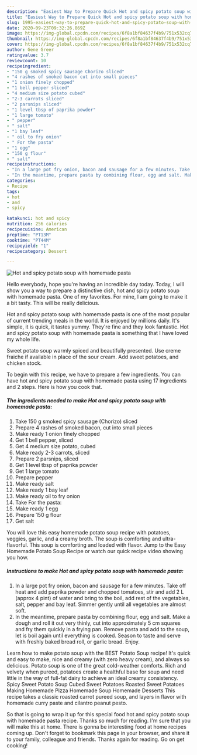 ```yaml
---
description: "Easiest Way to Prepare Quick Hot and spicy potato soup with homemade pasta"
title: "Easiest Way to Prepare Quick Hot and spicy potato soup with homemade pasta"
slug: 1995-easiest-way-to-prepare-quick-hot-and-spicy-potato-soup-with-homemade-pasta
date: 2020-09-23T09:32:26.869Z
image: https://img-global.cpcdn.com/recipes/6f8a1bf84637f4b9/751x532cq70/hot-and-spicy-potato-soup-with-homemade-pasta-recipe-main-photo.jpg
thumbnail: https://img-global.cpcdn.com/recipes/6f8a1bf84637f4b9/751x532cq70/hot-and-spicy-potato-soup-with-homemade-pasta-recipe-main-photo.jpg
cover: https://img-global.cpcdn.com/recipes/6f8a1bf84637f4b9/751x532cq70/hot-and-spicy-potato-soup-with-homemade-pasta-recipe-main-photo.jpg
author: Gene Greer
ratingvalue: 3.7
reviewcount: 10
recipeingredient:
- "150 g smoked spicy sausage Chorizo sliced"
- "4 rashes of smoked bacon cut into small pieces"
- "1 onion finely chopped"
- "1 bell pepper sliced"
- "4 medium size potato cubed"
- "2-3 carrots sliced"
- "2 parsnips sliced"
- "1 level tbsp of paprika powder"
- "1 large tomato"
- " pepper"
- " salt"
- "1 bay leaf"
- " oil to fry onion"
- " For the pasta"
- "1 egg"
- "150 g flour"
- " salt"
recipeinstructions:
- "In a large pot fry onion, bacon and sausage for a few minutes. Take off heat and add paprika powder and chopped tomatoes, stir and add 2 L (approx 4 pint) of water and bring to the boil, add rest of the vegetables, salt, pepper and bay leaf. Simmer gently until all vegetables are almost soft."
- "In the meantime, prepare pasta by combining flour, egg and salt. Make a dough and roll it out very thinly, cut into approximately 5 cm squares and fry them quickly in a frying pan. Remove pasta and add to the soup, let is boil again until everything is cooked. Season to taste and serve with freshly baked bread roll, or garlic bread. Enjoy."
categories:
- Recipe
tags:
- hot
- and
- spicy

katakunci: hot and spicy 
nutrition: 256 calories
recipecuisine: American
preptime: "PT13M"
cooktime: "PT44M"
recipeyield: "1"
recipecategory: Dessert

---
```



![Hot and spicy potato soup with homemade pasta](https://img-global.cpcdn.com/recipes/6f8a1bf84637f4b9/751x532cq70/hot-and-spicy-potato-soup-with-homemade-pasta-recipe-main-photo.jpg)

Hello everybody, hope you're having an incredible day today. Today, I will show you a way to prepare a distinctive dish, hot and spicy potato soup with homemade pasta. One of my favorites. For mine, I am going to make it a bit tasty. This will be really delicious.

Hot and spicy potato soup with homemade pasta is one of the most popular of current trending meals in the world. It is enjoyed by millions daily. It's simple, it is quick, it tastes yummy. They're fine and they look fantastic. Hot and spicy potato soup with homemade pasta is something that I have loved my whole life.

Sweet potato soup warmly spiced and beautifully presented. Use creme fraiche if available in place of the sour cream. Add sweet potatoes, and chicken stock.


To begin with this recipe, we have to prepare a few ingredients. You can have hot and spicy potato soup with homemade pasta using 17 ingredients and 2 steps. Here is how you cook that.

<!--inarticleads1-->

##### The ingredients needed to make Hot and spicy potato soup with homemade pasta:

1. Take 150 g smoked spicy sausage (Chorizo) sliced
1. Prepare 4 rashes of smoked bacon, cut into small pieces
1. Make ready 1 onion finely chopped
1. Get 1 bell pepper, sliced
1. Get 4 medium size potato, cubed
1. Make ready 2-3 carrots, sliced
1. Prepare 2 parsnips, sliced
1. Get 1 level tbsp of paprika powder
1. Get 1 large tomato
1. Prepare  pepper
1. Make ready  salt
1. Make ready 1 bay leaf
1. Make ready  oil to fry onion
1. Take  For the pasta:
1. Make ready 1 egg
1. Prepare 150 g flour
1. Get  salt


You will love this easy homemade potato soup recipe with potatoes, veggies, garlic, and a creamy broth. The soup is comforting and ultra-flavorful. This soup is comforting and loaded with flavor. Jump to the Easy Homemade Potato Soup Recipe or watch our quick recipe video showing you how. 

<!--inarticleads2-->

##### Instructions to make Hot and spicy potato soup with homemade pasta:

1. In a large pot fry onion, bacon and sausage for a few minutes. Take off heat and add paprika powder and chopped tomatoes, stir and add 2 L (approx 4 pint) of water and bring to the boil, add rest of the vegetables, salt, pepper and bay leaf. Simmer gently until all vegetables are almost soft.
1. In the meantime, prepare pasta by combining flour, egg and salt. Make a dough and roll it out very thinly, cut into approximately 5 cm squares and fry them quickly in a frying pan. Remove pasta and add to the soup, let is boil again until everything is cooked. Season to taste and serve with freshly baked bread roll, or garlic bread. Enjoy.


Learn how to make potato soup with the BEST Potato Soup recipe! It&#39;s quick and easy to make, nice and creamy (with zero heavy cream), and always so delicious. Potato soup is one of the great cold-weather comforts. Rich and velvety when pureed, potatoes create a healthful base for soup and need little in the way of full-fat dairy to achieve an ideal creamy consistency. Spicy Sweet Potato Soup Cubed Sweet Potatoes Roasted Sweet Potatoes Making Homemade Pizza Homemade Soup Homemade Desserts This recipe takes a classic roasted carrot pureed soup, and layers in flavor with homemade curry paste and cilantro peanut pesto. 

So that is going to wrap it up for this special food hot and spicy potato soup with homemade pasta recipe. Thanks so much for reading. I'm sure that you will make this at home. There is gonna be interesting food at home recipes coming up. Don't forget to bookmark this page in your browser, and share it to your family, colleague and friends. Thanks again for reading. Go on get cooking!
